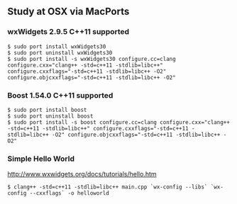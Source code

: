 ## Study at OSX via MacPorts

### wxWidgets 2.9.5 C++11 supported

```
$ sudo port install wxWidgets30
$ sudo port uninstall wxWidgets30
$ sudo port install -s wxWidgets30 configure.cc=clang configure.cxx="clang++ -std=c++11 -stdlib=libc++" configure.cxxflags="-std=c++11 -stdlib=libc++ -O2" configure.objcxxflags="-std=c++11 -stdlib=libc++ -O2"
```

### Boost 1.54.0 C++11 supported

```
$ sudo port install boost
$ sudo port uninstall boost
$ sudo port install -s boost configure.cc=clang configure.cxx="clang++ -std=c++11 -stdlib=libc++" configure.cxxflags="-std=c++11 -stdlib=libc++ -O2" configure.objcxxflags="-std=c++11 -stdlib=libc++ -O2"
```

### Simple Hello World

http://www.wxwidgets.org/docs/tutorials/hello.htm

```
$ clang++ -std=c++11 -stdlib=libc++ main.cpp `wx-config --libs` `wx-config --cxxflags` -o helloworld
```
